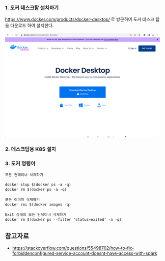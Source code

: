 
### 1. 도커 데스크탑 설치하기 ###

https://www.docker.com/products/docker-desktop/ 로 방문하여 도커 데스크 탑을 다운로드 하여 설치한다.

![](https://github.com/gnosia93/spark-on-eks/blob/main/images/docker-desktop-install.png)


### 2. 데스크탑용 K8S 설치 ###



### 3. 도커 명령어 ###

```
모든 컨테이너 삭제하기

docker stop $(docker ps -a -q)
docker rm $(docker ps -a -q)

모든 이미지 삭제하기
docker rmi $(docker images -q)

Exit 상태의 모든 컨테이너 삭제하기
docker rm $(docker ps --filter 'status=exited' -a -q)
```




## 참고자료 ##

* https://stackoverflow.com/questions/55498702/how-to-fix-forbiddenconfigured-service-account-doesnt-have-access-with-spark
